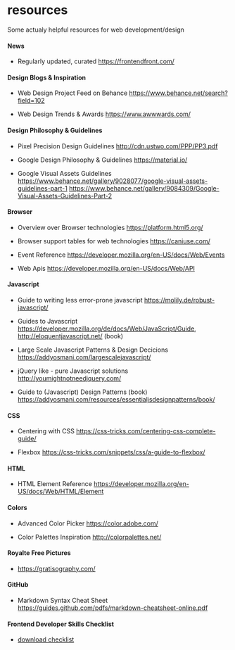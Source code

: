 # resources
Some actualy helpful resources for web development/design

#### News

  * Regularly updated, curated
  https://frontendfront.com/


#### Design Blogs & Inspiration

  * Web Design Project Feed on Behance
  https://www.behance.net/search?field=102

  * Web Design Trends & Awards
  https://www.awwwards.com/


#### Design Philosophy & Guidelines
 
  * Pixel Precision Design Guidelines
  http://cdn.ustwo.com/PPP/PP3.pdf
 
  * Google Design Philosophy & Guidelines
  https://material.io/
  
  * Google Visual Assets Guidelines
  https://www.behance.net/gallery/9028077/google-visual-assets-guidelines-part-1
  https://www.behance.net/gallery/9084309/Google-Visual-Assets-Guidelines-Part-2


#### Browser

  * Overview over Browser technologies
  https://platform.html5.org/

  * Browser support tables for web technologies
  https://caniuse.com/
 
  * Event Reference
  https://developer.mozilla.org/en-US/docs/Web/Events
  
  * Web Apis
  https://developer.mozilla.org/en-US/docs/Web/API


#### Javascript

  * Guide to writing less error-prone javascript
  https://molily.de/robust-javascript/

  * Guides to Javascript
  https://developer.mozilla.org/de/docs/Web/JavaScript/Guide, 
  http://eloquentjavascript.net/ (book)

  * Large Scale Javascript Patterns & Design Decicions
  https://addyosmani.com/largescalejavascript/
  
  * jQuery like - pure Javascript solutions
  http://youmightnotneedjquery.com/

  * Guide to (Javascript) Design Patterns (book)
  https://addyosmani.com/resources/essentialjsdesignpatterns/book/

  


#### CSS
  
  * Centering with CSS
  https://css-tricks.com/centering-css-complete-guide/

  * Flexbox
  https://css-tricks.com/snippets/css/a-guide-to-flexbox/
  

#### HTML

 * HTML Element Reference
 https://developer.mozilla.org/en-US/docs/Web/HTML/Element
 

#### Colors

 * Advanced Color Picker
 https://color.adobe.com/
 
 * Color Palettes Inspiration
 http://colorpalettes.net/



#### Royalte Free Pictures

 * https://gratisography.com/

#### GitHub

  * Markdown Syntax Cheat Sheet
  https://guides.github.com/pdfs/markdown-cheatsheet-online.pdf

#### Frontend Developer Skills Checklist
 * [download checklist](https://1onjea25cyhx3uvxgs4vu325-wpengine.netdna-ssl.com/wp-content/uploads/2014/12/UdacityUltimateSkillsChecklistforYourFirstFrontEndDeveloperJob.pdf)
  
